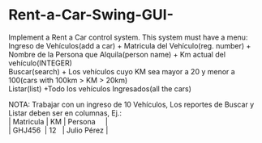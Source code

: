 Rent-a-Car-Swing-GUI-
=====================
 Implement a  Rent a Car control system. This system must have a menu: <br/>
 Ingreso de Vehículos(add  a car) + Matricula del Vehículo(reg. number) + <br/>
 Nombre de la Persona que Alquila(person  name) + Km actual del vehículo(INTEGER) <br/>
 Buscar(search) + Los vehículos cuyo KM sea mayor a 20 y menor a 100(cars with 100km > KM > 20km) <br/>
 Listar(list) +Todo los vehículos Ingresados(all the cars) <br/>
  
 NOTA: Trabajar con un ingreso de 10 Vehículos, Los reportes de Buscar y <br/>
 Listar deben ser en columnas, Ej.: <br/>
 | Matricula |  KM | Persona&nbsp;&nbsp;&nbsp;&nbsp; |<br/>
 | GHJ456 &nbsp;| 12&nbsp;&nbsp; | Julio Pérez |
